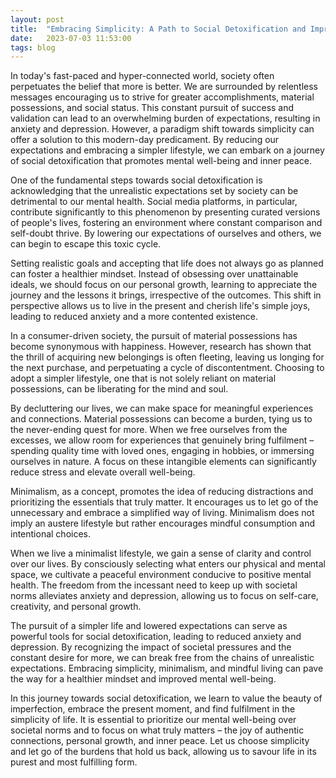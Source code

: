```yaml
---
layout: post
title:  "Embracing Simplicity: A Path to Social Detoxification and Improved Mental Well-being"
date:   2023-07-03 11:53:00
tags: blog
---
```

In today's fast-paced and hyper-connected world, society often perpetuates the belief that more is better. We are surrounded by relentless messages encouraging us to strive for greater accomplishments, material possessions, and social status. This constant pursuit of success and validation can lead to an overwhelming burden of expectations, resulting in anxiety and depression. However, a paradigm shift towards simplicity can offer a solution to this modern-day predicament. By reducing our expectations and embracing a simpler lifestyle, we can embark on a journey of social detoxification that promotes mental well-being and inner peace.

One of the fundamental steps towards social detoxification is acknowledging that the unrealistic expectations set by society can be detrimental to our mental health. Social media platforms, in particular, contribute significantly to this phenomenon by presenting curated versions of people's lives, fostering an environment where constant comparison and self-doubt thrive. By lowering our expectations of ourselves and others, we can begin to escape this toxic cycle.

Setting realistic goals and accepting that life does not always go as planned can foster a healthier mindset. Instead of obsessing over unattainable ideals, we should focus on our personal growth, learning to appreciate the journey and the lessons it brings, irrespective of the outcomes. This shift in perspective allows us to live in the present and cherish life's simple joys, leading to reduced anxiety and a more contented existence.

In a consumer-driven society, the pursuit of material possessions has become synonymous with happiness. However, research has shown that the thrill of acquiring new belongings is often fleeting, leaving us longing for the next purchase, and perpetuating a cycle of discontentment. Choosing to adopt a simpler lifestyle, one that is not solely reliant on material possessions, can be liberating for the mind and soul.

By decluttering our lives, we can make space for meaningful experiences and connections. Material possessions can become a burden, tying us to the never-ending quest for more. When we free ourselves from the excesses, we allow room for experiences that genuinely bring fulfilment – spending quality time with loved ones, engaging in hobbies, or immersing ourselves in nature. A focus on these intangible elements can significantly reduce stress and elevate overall well-being.

Minimalism, as a concept, promotes the idea of reducing distractions and prioritizing the essentials that truly matter. It encourages us to let go of the unnecessary and embrace a simplified way of living. Minimalism does not imply an austere lifestyle but rather encourages mindful consumption and intentional choices.

When we live a minimalist lifestyle, we gain a sense of clarity and control over our lives. By consciously selecting what enters our physical and mental space, we cultivate a peaceful environment conducive to positive mental health. The freedom from the incessant need to keep up with societal norms alleviates anxiety and depression, allowing us to focus on self-care, creativity, and personal growth.

The pursuit of a simpler life and lowered expectations can serve as powerful tools for social detoxification, leading to reduced anxiety and depression. By recognizing the impact of societal pressures and the constant desire for more, we can break free from the chains of unrealistic expectations. Embracing simplicity, minimalism, and mindful living can pave the way for a healthier mindset and improved mental well-being.

In this journey towards social detoxification, we learn to value the beauty of imperfection, embrace the present moment, and find fulfilment in the simplicity of life. It is essential to prioritize our mental well-being over societal norms and to focus on what truly matters – the joy of authentic connections, personal growth, and inner peace. Let us choose simplicity and let go of the burdens that hold us back, allowing us to savour life in its purest and most fulfilling form.
